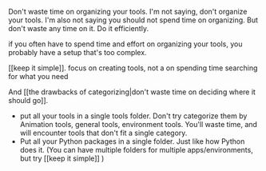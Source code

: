 Don't waste time on organizing your tools.
I'm not saying, don't organize your tools.
I'm also not saying you should not spend time on organizing.
But don't waste any time on it. Do it efficiently.

if you often have to spend time and effort on organizing your tools,
you probably have a setup that's too complex.

[[keep it simple]]. focus on creating tools, 
not a on spending time searching for what you need 

And [[the drawbacks of categorizing|don't waste time on deciding where it should go]].
- put all your tools in a single tools folder. 
  Don't try categorize them by Animation tools, general tools, environment tools. 
  You'll waste time, and will encounter tools that don't fit a single category.
- Put all your Python packages in a single folder. Just like how Python does it.
  (You can have multiple folders for multiple apps/environments, but try [[keep it simple]] )
